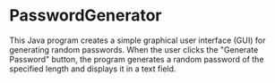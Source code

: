 # PasswordGenerator
This Java program creates a simple graphical user interface (GUI) for generating random passwords. When the user clicks the "Generate Password" button, the program generates a random password of the specified length and displays it in a text field.
